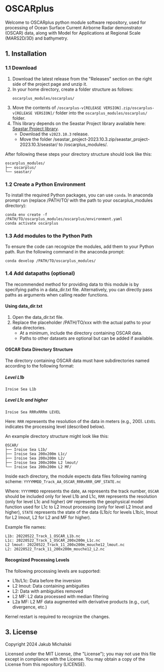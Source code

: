 # OSCARplus
Welcome to OSCARplus python module software repository, used for processing of Ocean Surface Current Airborne Radar demonstrator (OSCAR) data, along with Model for Applications at Regional Scale (MARS2D/3D) and bathymetry.

## 1. Installation
### 1.1 Download
1. Download the latest release from the "Releases" section on the right side of the project page and unzip it.
2. In your home directory, create a folder structure as follows:
   ```
   oscarplus_modules/oscarplus/
   ```
3. Move the contents of `/oscarplus-v[RELEASE VERSION].zip/oscarplus-v[RELEASE VERSION]/` folder into the `oscarplus_modules/oscarplus/` folder.
4. This library depends on the Seastar Project library available here: [Seastar Project library](https://github.com/ACHMartin/seastar_project).
   - Download the `v2023.10.3` release.
   - Move the folder /seastar_project-2023.10.3.zip/seastar_project-2023.10.3/seastar/ to /oscarplus_modules/.

After following these steps your directory structure should look like this:
```
oscarplus_modules/
├── oscarplus/
└── seastar/
```
### 1.2 Create a Python Environment
To install the required Python packages, you can use `conda`. In anaconda prompt run (replace /PATH/TO/ with the path to your oscarplus_modules directory):
```
conda env create -f /PATH/TO/oscarplus_modules/oscarplus/environment.yaml
conda activate oscarplus
```
### 1.3 Add modules to the Python Path
To ensure the code can recognize the modules, add them to your Python path. Run the following command in the anaconda prompt:
```
conda develop /PATH/TO/oscarplus_modules/
```
### 1.4 Add datapaths (optional)
The recommended method for providing data to this module is by specifying paths in a data_dir.txt file.
Alternatively, you can directly pass paths as arguments when calling reader functions.
#### Using data_dir.txt
1. Open the data_dir.txt file.
2. Replace the placeholder /PATH/TO/xxx with the actual paths to your data directories.
   - At a minimum, include the directory containing OSCAR data.
   - Paths to other datasets are optional but can be added if available.
#### OSCAR Data Directory Structure
The directory containing OSCAR data must have subdirectories named according to the following format:
##### Level L1b
```Iroise Sea L1b```
##### Level L1c and higher
```Iroise Sea RRRxRRRm LEVEL```

Here:
```RRR``` represents the resolution of the data in meters (e.g., 200).
```LEVEL``` indicates the processing level (described below).

An example directory structure might look like this:
```
OSCAR/
├── Iroise Sea L1b/
├── Iroise Sea 200x200m L1c/
├── Iroise Sea 200x200m L2/
├── Iroise Sea 200x200m L2 lmout/
└── Iroise Sea 200x200m L2 MF/
```
Inside each directory, the module expects data files following naming scheme:
```YYYYMMDD_Track_AA_OSCAR_RRRxRRR_GMF_STATE.nc```

Where:
```YYYYMMDD``` represents the date,
```AA``` represents the track number,
```OSCAR``` should be included only for level L1b and L1c,
```RRR``` represents the resolution (only for level L1c and higher)
```GMF``` represents the geophysical model function used for L1c to L2 lmout processing (only for level L2 lmout and higher),
```STATE``` represents the state of the data (L1b/c for levels L1b/c, lmout for L2 lmout, L2 for L2 and MF for higher).

Example file names:
```
L1b: 20220522_Track_1_OSCAR_L1b.nc
L1c: 20220522_Track_1_OSCAR_200x200m_L1c.nc
L2 lmout: 20220522_Track_11_200x200m_mouche12_lmout.nc
L2: 20220522_Track_11_200x200m_mouche12_L2.nc
```
#### Recognized Processing Levels
The following processing levels are supported:
- L1b/L1c: Data before the inversion
- L2 lmout: Data containing ambiguities
- L2: Data with ambiguities removed
- L2 MF: L2 data processed with median filtering
- L2a MF: L2 MF data augmented with derivative products (e.g., curl, divergence, etc.)

Kernel restart is required to recognize the changes.
## 3. License
Copyright 2024 Jakub Michalski

Licensed under the MIT License, (the "License"); you may not 
use this file except in compliance with the License. You may obtain a copy of 
the License from this repository (LICENSE).
